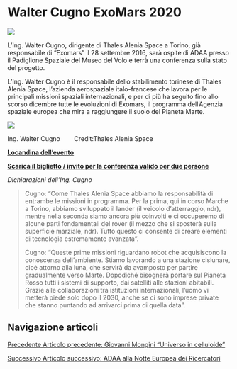 Walter Cugno ExoMars 2020
=========================

![](https://www.adaa.it/wp/wp-content/uploads/2016/09/exomars-tgo-mars.jpg)

L’Ing. Walter Cugno, dirigente di Thales Alenia Space a Torino, già responsabile di “Exomars” il 28 settembre 2016, sarà ospite di ADAA presso il Padiglione Spaziale del Museo del Volo e terrà una conferenza sulla stato del progetto.

L’Ing. Walter Cugno è il responsabile dello stabilimento torinese di Thales Alenia Space, l’azienda aerospaziale italo-francese che lavora per le principali missioni spaziali internazionali, e per di più ha seguito fino allo scorso dicembre tutte le evoluzioni di Exomars, il programma dell’Agenzia spaziale europea che mira a raggiungere il suolo del Pianeta Marte.

![](https://www.adaa.it/wp/wp-content/uploads/2016/09/PP1_0047.jpg)

Ing. Walter Cugno        Credit:Thales Alenia Space

**[Locandina dell’evento](https://www.adaa.it/wp/wp-content/uploads/2016/05/conf-exomars.pdf)**

**[Scarica il biglietto / invito per la conferenza valido per due persone](https://www.adaa.it/wp/wp-content/uploads/2016/05/biglietto-invito.pdf)**

_Dichiarazioni dell’Ing. Cugno_

> Cugno: “Come Thales Alenia Space abbiamo la responsabilità di entrambe le missioni in programma. Per la prima, qui in corso Marche a Torino, abbiamo sviluppato il lander (il veicolo d’atterraggio, ndr), mentre nella seconda siamo ancora più coinvolti e ci occuperemo di alcune parti fondamentali del rover (il mezzo che si sposterà sulla superficie marziale, ndr). Tutto questo ci consente di creare elementi di tecnologia estremamente avanzata”.
> 
> Cugno: “Queste prime missioni riguardano robot che acquisiscono la conoscenza dell’ambiente. Stiamo lavorando a una stazione cislunare, cioè attorno alla luna, che servirà da avamposto per partire gradualmente verso Marte. Dopodiché bisognerà portare sul Pianeta Rosso tutti i sistemi di supporto, dai satelliti alle stazioni abitabili. Grazie alle collaborazioni tra istituzioni internazionali, l’uomo vi metterà piede solo dopo il 2030, anche se ci sono imprese private che stanno puntando ad arrivarci prima di quella data”.

Navigazione articoli
--------------------

[Precedente Articolo precedente: Giovanni Mongini “Universo in celluloide”](https://www.adaa.it/2016/08/26/presentazione-libro-universo-in-celluloide/)

[Successivo Articolo successivo: ADAA alla Notte Europea dei Ricercatori](https://www.adaa.it/2016/09/21/notte-europea-dei-ricercatori/)